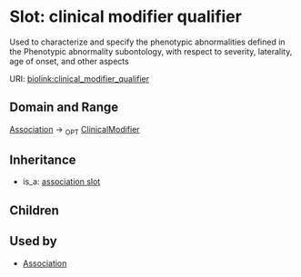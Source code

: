 # Slot: clinical modifier qualifier


Used to characterize and specify the phenotypic abnormalities defined in the Phenotypic abnormality subontology, with respect to severity, laterality, age of onset, and other aspects

URI: [biolink:clinical_modifier_qualifier](https://w3id.org/biolink/vocab/clinical_modifier_qualifier)
## Domain and Range

[Association](Association.md) ->  <sub>OPT</sub> [ClinicalModifier](ClinicalModifier.md)
## Inheritance

 *  is_a: [association slot](association_slot.md)
## Children

## Used by

 * [Association](Association.md)
